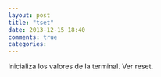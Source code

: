 ```yaml
---
layout: post
title: "tset"
date: 2013-12-15 18:40
comments: true
categories: 
---
```

Inicializa los valores de la terminal. Ver reset.

